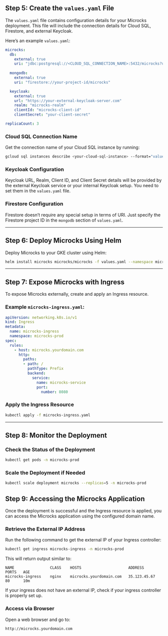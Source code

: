 ## Step 5: Create the `values.yaml` File

The `values.yaml` file contains configuration details for your Microcks deployment. This file will include the connection details for Cloud SQL, Firestore, and external Keycloak.

Here’s an example `values.yaml`:

```yaml
microcks:
  db:
    external: true
    uri: "jdbc:postgresql://<CLOUD_SQL_CONNECTION_NAME>:5432/microcks?user=microcks-user&password=strongpassword"
    
  mongodb:
    external: true
    uri: "firestore://your-project-id/microcks"

  keycloak:
    external: true
    url: "https://your-external-keycloak-server.com"
    realm: "microcks-realm"
    clientId: "microcks-client-id"
    clientSecret: "your-client-secret"

replicaCount: 3
```

### Cloud SQL Connection Name
Get the connection name of your Cloud SQL instance by running:

```bash
gcloud sql instances describe <your-cloud-sql-instance> --format="value(connectionName)"
```

### Keycloak Configuration
Keycloak URL, Realm, Client ID, and Client Secret details will be provided by the external Keycloak service or your internal Keycloak setup. You need to set them in the `values.yaml` file.

### Firestore Configuration
Firestore doesn’t require any special setup in terms of URI. Just specify the Firestore project ID in the `mongodb` section of `values.yaml`.

---

## Step 6: Deploy Microcks Using Helm

Deploy Microcks to your GKE cluster using Helm:

```bash
helm install microcks microcks/microcks -f values.yaml --namespace microcks-prod --create-namespace
```

---

## Step 7: Expose Microcks with Ingress

To expose Microcks externally, create and apply an Ingress resource.

### Example `microcks-ingress.yaml`:

```yaml
apiVersion: networking.k8s.io/v1
kind: Ingress
metadata:
  name: microcks-ingress
  namespace: microcks-prod
spec:
  rules:
    - host: microcks.yourdomain.com
      http:
        paths:
        - path: /
          pathType: Prefix
          backend:
            service:
              name: microcks-service
              port:
                number: 8080
```

### Apply the Ingress Resource

```bash
kubectl apply -f microcks-ingress.yaml
```

---

## Step 8: Monitor the Deployment

### Check the Status of the Deployment

```bash
kubectl get pods -n microcks-prod
```


### Scale the Deployment if Needed

```bash
kubectl scale deployment microcks --replicas=5 -n microcks-prod

```

## Step 9: Accessing the Microcks Application

Once the deployment is successful and the Ingress resource is applied, you can access the Microcks application using the configured domain name.

### Retrieve the External IP Address
Run the following command to get the external IP of your Ingress controller:

```bash
kubectl get ingress microcks-ingress -n microcks-prod
```

This will return output similar to:

```plaintext
NAME                CLASS    HOSTS                     ADDRESS        PORTS   AGE
microcks-ingress    nginx    microcks.yourdomain.com   35.123.45.67   80      10m
```

If your ingress does not have an external IP, check if your ingress controller is properly set up.

### Access via Browser
Open a web browser and go to:

```
http://microcks.yourdomain.com
```
